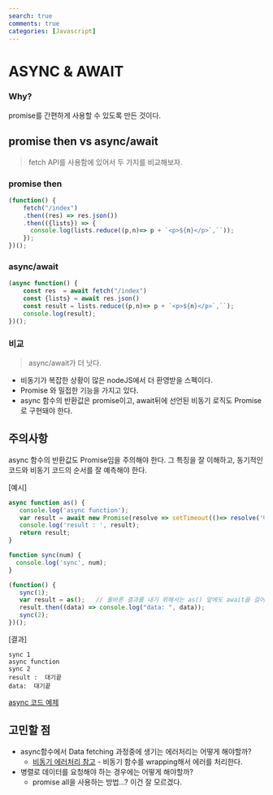 ```yaml
---
search: true
comments: true
categories: [Javascript]
---
```


# ASYNC & AWAIT

### Why?

promise를 간편하게 사용할 수 있도록 만든 것이다.



## promise then vs async/await

> fetch API를 사용함에 있어서 두 가지를 비교해보자.

### promise then

```javascript
(function() {
    fetch("/index")
    .then((res) => res.json())
    .then(({lists}) => {
      console.log(lists.reduce((p,n)=> p + `<p>${n}</p>`,``));
    });
})();
```

### async/await

```javascript
(async function() {
    const res  = await fetch("/index")
    const {lists} = await res.json()
    const result = lists.reduce((p,n)=> p + `<p>${n}</p>`,``);
    console.log(result);
})();
```

### 비교

> async/await가 더 낫다.

- 비동기가 복잡한 상황이 많은 nodeJS에서 더 환영받을 스펙이다.
- Promise 와 밀접한 기능을 가지고 있다.
- async 함수의 반환값은 promise이고, await뒤에 선언된 비동기 로직도 Promise로 구현돼야 한다.

## 주의사항

async 함수의 반환값도 Promise임을 주의해야 한다.
그 특징을 잘 이해하고, 동기적인 코드와 비동기 코드의 순서를 잘 예측해야 한다.

[예시]

```javascript
async function as() {
   console.log('async function');
   var result = await new Promise(resolve => setTimeout(()=> resolve('대기끝'),2000));
   console.log('result : ', result);
   return result;
}

function sync(num) {
  console.log('sync', num);
}

(function() {
   sync(1);
   var result = as();	// 올바른 결과를 내기 위해서는 as() 앞에도 await을 걸어줘야 한다.
   result.then((data) => console.log("data: ", data));
   sync(2);
})();
```

[결과]

~~~
sync 1
async function
sync 2
result :  대기끝
data:  대기끝
~~~

[async 코드 예제](https://github.com/crongro/javascript-async/blob/master/src/asyncAwait.js)

## 고민할 점

- async함수에서 Data fetching 과정중에 생기는 에러처리는 어떻게 해야할까?
  - [비동기 에러처리 참고](https://chaeeun037.github.io/error-handling) - 비동기 함수를 wrapping해서 에러를 처리한다.
- 병렬로 데이터를 요청해야 하는 경우에는 어떻게 해야할까?
  - promise all을 사용하는 방법...? 이건 잘 모르겠다.
